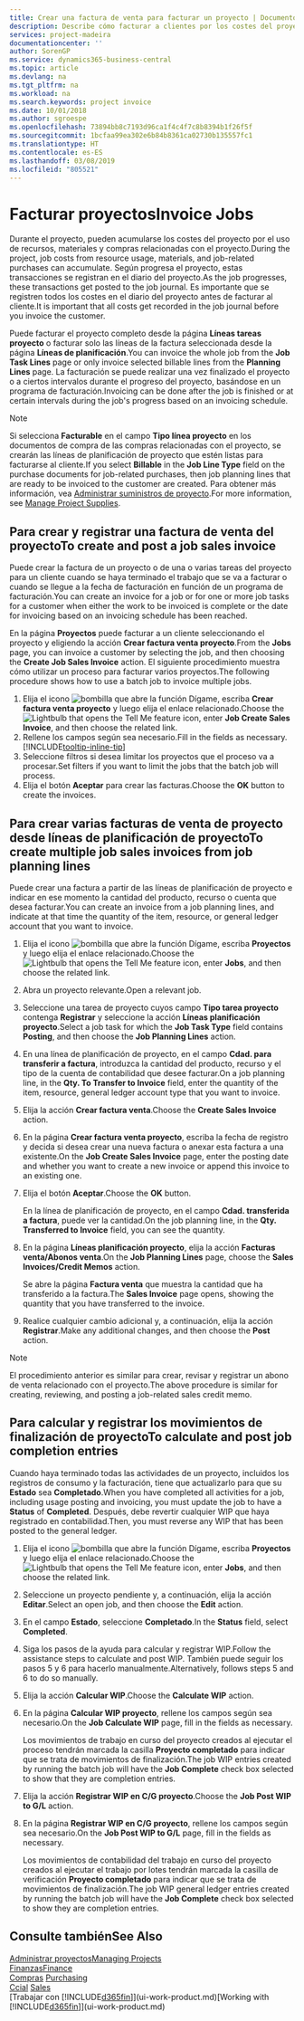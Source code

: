 ```yaml
---
title: Crear una factura de venta para facturar un proyecto | Documentos de Microsoft
description: Describe cómo facturar a clientes por los costes del proyecto a medida que progresa un proyecto.
services: project-madeira
documentationcenter: ''
author: SorenGP
ms.service: dynamics365-business-central
ms.topic: article
ms.devlang: na
ms.tgt_pltfrm: na
ms.workload: na
ms.search.keywords: project invoice
ms.date: 10/01/2018
ms.author: sgroespe
ms.openlocfilehash: 73894bb8c7193d96ca1f4c4f7c8b8394b1f26f5f
ms.sourcegitcommit: 1bcfaa99ea302e6b84b8361ca02730b135557fc1
ms.translationtype: HT
ms.contentlocale: es-ES
ms.lasthandoff: 03/08/2019
ms.locfileid: "805521"
---
```

# <a name="invoice-jobs"></a><span data-ttu-id="e2194-103">Facturar proyectos</span><span class="sxs-lookup"><span data-stu-id="e2194-103">Invoice Jobs</span></span>
<span data-ttu-id="e2194-104">Durante el proyecto, pueden acumularse los costes del proyecto por el uso de recursos, materiales y compras relacionadas con el proyecto.</span><span class="sxs-lookup"><span data-stu-id="e2194-104">During the project, job costs from resource usage, materials, and job-related purchases can accumulate.</span></span> <span data-ttu-id="e2194-105">Según progresa el proyecto, estas transacciones se registran en el diario del proyecto.</span><span class="sxs-lookup"><span data-stu-id="e2194-105">As the job progresses, these transactions get posted to the job journal.</span></span> <span data-ttu-id="e2194-106">Es importante que se registren todos los costes en el diario del proyecto antes de facturar al cliente.</span><span class="sxs-lookup"><span data-stu-id="e2194-106">It is important that all costs get recorded in the job journal before you invoice the customer.</span></span>

<span data-ttu-id="e2194-107">Puede facturar el proyecto completo desde la página **Líneas tareas proyecto** o facturar solo las líneas de la factura seleccionada desde la página **Líneas de planificación**.</span><span class="sxs-lookup"><span data-stu-id="e2194-107">You can invoice the whole job from the **Job Task Lines** page or only invoice selected billable lines from the **Planning Lines** page.</span></span> <span data-ttu-id="e2194-108">La facturación se puede realizar una vez finalizado el proyecto o a ciertos intervalos durante el progreso del proyecto, basándose en un programa de facturación.</span><span class="sxs-lookup"><span data-stu-id="e2194-108">Invoicing can be done after the job is finished or at certain intervals during the job's progress based on an invoicing schedule.</span></span>

> [!NOTE]  
>   <span data-ttu-id="e2194-109">Si selecciona **Facturable** en el campo **Tipo línea proyecto** en los documentos de compra de las compras relacionadas con el proyecto, se crearán las líneas de planificación de proyecto que estén listas para facturarse al cliente.</span><span class="sxs-lookup"><span data-stu-id="e2194-109">If you select **Billable** in the **Job Line Type** field on the purchase documents for job-related purchases, then job planning lines that are ready to be invoiced to the customer are created.</span></span> <span data-ttu-id="e2194-110">Para obtener más información, vea [Administrar suministros de proyecto](projects-how-manage-project-supplies.md).</span><span class="sxs-lookup"><span data-stu-id="e2194-110">For more information, see [Manage Project Supplies](projects-how-manage-project-supplies.md).</span></span>

## <a name="to-create-and-post-a-job-sales-invoice"></a><span data-ttu-id="e2194-111">Para crear y registrar una factura de venta del proyecto</span><span class="sxs-lookup"><span data-stu-id="e2194-111">To create and post a job sales invoice</span></span>
<span data-ttu-id="e2194-112">Puede crear la factura de un proyecto o de una o varias tareas del proyecto para un cliente cuando se haya terminado el trabajo que se va a facturar o cuando se llegue a la fecha de facturación en función de un programa de facturación.</span><span class="sxs-lookup"><span data-stu-id="e2194-112">You can create an invoice for a job or for one or more job tasks for a customer when either the work to be invoiced is complete or the date for invoicing based on an invoicing schedule has been reached.</span></span>

<span data-ttu-id="e2194-113">En la página **Proyectos** puede facturar a un cliente seleccionando el proyecto y eligiendo la acción **Crear factura venta proyecto**.</span><span class="sxs-lookup"><span data-stu-id="e2194-113">From the **Jobs** page, you can invoice a customer by selecting the job, and then choosing the **Create Job Sales Invoice** action.</span></span> <span data-ttu-id="e2194-114">El siguiente procedimiento muestra cómo utilizar un proceso para facturar varios proyectos.</span><span class="sxs-lookup"><span data-stu-id="e2194-114">The following procedure shows how to use a batch job to invoice multiple jobs.</span></span>  

1. <span data-ttu-id="e2194-115">Elija el icono ![bombilla que abre la función Dígame](media/ui-search/search_small.png "Dígame que desea hacer"), escriba **Crear factura venta proyecto** y luego elija el enlace relacionado.</span><span class="sxs-lookup"><span data-stu-id="e2194-115">Choose the ![Lightbulb that opens the Tell Me feature](media/ui-search/search_small.png "Tell me what you want to do") icon, enter **Job Create Sales Invoice**, and then choose the related link.</span></span>  
2. <span data-ttu-id="e2194-116">Rellene los campos según sea necesario.</span><span class="sxs-lookup"><span data-stu-id="e2194-116">Fill in the fields as necessary.</span></span> [!INCLUDE[tooltip-inline-tip](includes/tooltip-inline-tip_md.md)]
3. <span data-ttu-id="e2194-117">Seleccione filtros si desea limitar los proyectos que el proceso va a procesar.</span><span class="sxs-lookup"><span data-stu-id="e2194-117">Set filters if you want to limit the jobs that the batch job will process.</span></span>
4. <span data-ttu-id="e2194-118">Elija el botón **Aceptar** para crear las facturas.</span><span class="sxs-lookup"><span data-stu-id="e2194-118">Choose the **OK** button to create the invoices.</span></span>  

## <a name="to-create-multiple-job-sales-invoices-from-job-planning-lines"></a><span data-ttu-id="e2194-119">Para crear varias facturas de venta de proyecto desde líneas de planificación de proyecto</span><span class="sxs-lookup"><span data-stu-id="e2194-119">To create multiple job sales invoices from job planning lines</span></span>
<span data-ttu-id="e2194-120">Puede crear una factura a partir de las líneas de planificación de proyecto e indicar en ese momento la cantidad del producto, recurso o cuenta que desea facturar.</span><span class="sxs-lookup"><span data-stu-id="e2194-120">You can create an invoice from a job planning lines, and indicate at that time the quantity of the item, resource, or general ledger account that you want to invoice.</span></span>

1. <span data-ttu-id="e2194-121">Elija el icono ![bombilla que abre la función Dígame](media/ui-search/search_small.png "Dígame que desea hacer"), escriba **Proyectos** y luego elija el enlace relacionado.</span><span class="sxs-lookup"><span data-stu-id="e2194-121">Choose the ![Lightbulb that opens the Tell Me feature](media/ui-search/search_small.png "Tell me what you want to do") icon, enter **Jobs**, and then choose the related link.</span></span>
2. <span data-ttu-id="e2194-122">Abra un proyecto relevante.</span><span class="sxs-lookup"><span data-stu-id="e2194-122">Open a relevant job.</span></span>
3. <span data-ttu-id="e2194-123">Seleccione una tarea de proyecto cuyos campo **Tipo tarea proyecto** contenga **Registrar** y seleccione la acción **Líneas planificación proyecto**.</span><span class="sxs-lookup"><span data-stu-id="e2194-123">Select a job task for which the **Job Task Type** field contains **Posting**, and then choose the **Job Planning Lines** action.</span></span>  
4. <span data-ttu-id="e2194-124">En una línea de planificación de proyecto, en el campo **Cdad. para transferir a factura**, introduzca la cantidad del producto, recurso y el tipo de la cuenta de contabilidad que desee facturar.</span><span class="sxs-lookup"><span data-stu-id="e2194-124">On a job planning line, in the **Qty. To Transfer to Invoice** field, enter the quantity of the item, resource, general ledger account type that you want to invoice.</span></span>  
5. <span data-ttu-id="e2194-125">Elija la acción **Crear factura venta**.</span><span class="sxs-lookup"><span data-stu-id="e2194-125">Choose the **Create Sales Invoice** action.</span></span>
6. <span data-ttu-id="e2194-126">En la página **Crear factura venta proyecto**, escriba la fecha de registro y decida si desea crear una nueva factura o anexar esta factura a una existente.</span><span class="sxs-lookup"><span data-stu-id="e2194-126">On the **Job Create Sales Invoice** page, enter the posting date and whether you want to create a new invoice or append this invoice to an existing one.</span></span>
7. <span data-ttu-id="e2194-127">Elija el botón **Aceptar**.</span><span class="sxs-lookup"><span data-stu-id="e2194-127">Choose the **OK** button.</span></span>  

    <span data-ttu-id="e2194-128">En la línea de planificación de proyecto, en el campo **Cdad. transferida a factura**, puede ver la cantidad.</span><span class="sxs-lookup"><span data-stu-id="e2194-128">On the job planning line, in the **Qty. Transferred to Invoice** field, you can see the quantity.</span></span>
8. <span data-ttu-id="e2194-129">En la página **Líneas planificación proyecto**, elija la acción **Facturas venta/Abonos venta**.</span><span class="sxs-lookup"><span data-stu-id="e2194-129">On the **Job Planning Lines** page, choose the **Sales Invoices/Credit Memos** action.</span></span>

    <span data-ttu-id="e2194-130">Se abre la página **Factura venta** que muestra la cantidad que ha transferido a la factura.</span><span class="sxs-lookup"><span data-stu-id="e2194-130">The **Sales Invoice** page opens, showing the quantity that you have transferred to the invoice.</span></span>  
9. <span data-ttu-id="e2194-131">Realice cualquier cambio adicional y, a continuación, elija la acción **Registrar**.</span><span class="sxs-lookup"><span data-stu-id="e2194-131">Make any additional changes, and then choose the **Post** action.</span></span>

> [!NOTE]  
>   <span data-ttu-id="e2194-132">El procedimiento anterior es similar para crear, revisar y registrar un abono de venta relacionado con el proyecto.</span><span class="sxs-lookup"><span data-stu-id="e2194-132">The above procedure is similar for creating, reviewing, and posting a job-related sales credit memo.</span></span>

## <a name="to-calculate-and-post-job-completion-entries"></a><span data-ttu-id="e2194-133">Para calcular y registrar los movimientos de finalización de proyecto</span><span class="sxs-lookup"><span data-stu-id="e2194-133">To calculate and post job completion entries</span></span>
<span data-ttu-id="e2194-134">Cuando haya terminado todas las actividades de un proyecto, incluidos los registros de consumo y la facturación, tiene que actualizarlo para que su **Estado** sea **Completado**.</span><span class="sxs-lookup"><span data-stu-id="e2194-134">When you have completed all activities for a job, including usage posting and invoicing, you must update the job to have a **Status** of **Completed**.</span></span> <span data-ttu-id="e2194-135">Después, debe revertir cualquier WIP que haya registrado en contabilidad.</span><span class="sxs-lookup"><span data-stu-id="e2194-135">Then, you must reverse any WIP that has been posted to the general ledger.</span></span>

1. <span data-ttu-id="e2194-136">Elija el icono ![bombilla que abre la función Dígame](media/ui-search/search_small.png "Dígame que desea hacer"), escriba **Proyectos** y luego elija el enlace relacionado.</span><span class="sxs-lookup"><span data-stu-id="e2194-136">Choose the ![Lightbulb that opens the Tell Me feature](media/ui-search/search_small.png "Tell me what you want to do") icon, enter **Jobs**, and then choose the related link.</span></span>  
2. <span data-ttu-id="e2194-137">Seleccione un proyecto pendiente y, a continuación, elija la acción **Editar**.</span><span class="sxs-lookup"><span data-stu-id="e2194-137">Select an open job, and then choose the **Edit** action.</span></span>
3. <span data-ttu-id="e2194-138">En el campo **Estado**, seleccione **Completado**.</span><span class="sxs-lookup"><span data-stu-id="e2194-138">In the **Status** field, select **Completed**.</span></span>
4. <span data-ttu-id="e2194-139">Siga los pasos de la ayuda para calcular y registrar WIP.</span><span class="sxs-lookup"><span data-stu-id="e2194-139">Follow the assistance steps to calculate and post WIP.</span></span> <span data-ttu-id="e2194-140">También puede seguir los pasos 5 y 6 para hacerlo manualmente.</span><span class="sxs-lookup"><span data-stu-id="e2194-140">Alternatively, follows steps 5 and 6 to do so manually.</span></span>  
5. <span data-ttu-id="e2194-141">Elija la acción **Calcular WIP**.</span><span class="sxs-lookup"><span data-stu-id="e2194-141">Choose the **Calculate WIP** action.</span></span>
6. <span data-ttu-id="e2194-142">En la página **Calcular WIP proyecto**, rellene los campos según sea necesario.</span><span class="sxs-lookup"><span data-stu-id="e2194-142">On the **Job Calculate WIP** page, fill in the fields as necessary.</span></span>  

     <span data-ttu-id="e2194-143">Los movimientos de trabajo en curso del proyecto creados al ejecutar el proceso tendrán marcada la casilla **Proyecto completado** para indicar que se trata de movimientos de finalización.</span><span class="sxs-lookup"><span data-stu-id="e2194-143">The job WIP entries created by running the batch job will have the **Job Complete** check box selected to show that they are completion entries.</span></span>  
7. <span data-ttu-id="e2194-144">Elija la acción **Registrar WIP en C/G proyecto**.</span><span class="sxs-lookup"><span data-stu-id="e2194-144">Choose the **Job Post WIP to G/L** action.</span></span>
8. <span data-ttu-id="e2194-145">En la página **Registrar WIP en C/G proyecto**, rellene los campos según sea necesario.</span><span class="sxs-lookup"><span data-stu-id="e2194-145">On the **Job Post WIP to G/L** page, fill in the fields as necessary.</span></span>  

     <span data-ttu-id="e2194-146">Los movimientos de contabilidad del trabajo en curso del proyecto creados al ejecutar el trabajo por lotes tendrán marcada la casilla de verificación **Proyecto completado** para indicar que se trata de movimientos de finalización.</span><span class="sxs-lookup"><span data-stu-id="e2194-146">The job WIP general ledger entries created by running the batch job will have the **Job Complete** check box selected to show they are completion entries.</span></span>

## <a name="see-also"></a><span data-ttu-id="e2194-147">Consulte también</span><span class="sxs-lookup"><span data-stu-id="e2194-147">See Also</span></span>
[<span data-ttu-id="e2194-148">Administrar proyectos</span><span class="sxs-lookup"><span data-stu-id="e2194-148">Managing Projects</span></span>](projects-manage-projects.md)  
[<span data-ttu-id="e2194-149">Finanzas</span><span class="sxs-lookup"><span data-stu-id="e2194-149">Finance</span></span>](finance.md)  
<span data-ttu-id="e2194-150">[Compras](purchasing-manage-purchasing.md)       </span><span class="sxs-lookup"><span data-stu-id="e2194-150">[Purchasing](purchasing-manage-purchasing.md)       </span></span>  
<span data-ttu-id="e2194-151">[Ccial](sales-manage-sales.md)    </span><span class="sxs-lookup"><span data-stu-id="e2194-151">[Sales](sales-manage-sales.md)    </span></span>  
<span data-ttu-id="e2194-152">[Trabajar con [!INCLUDE[d365fin](includes/d365fin_md.md)]](ui-work-product.md)</span><span class="sxs-lookup"><span data-stu-id="e2194-152">[Working with [!INCLUDE[d365fin](includes/d365fin_md.md)]](ui-work-product.md)</span></span>  

